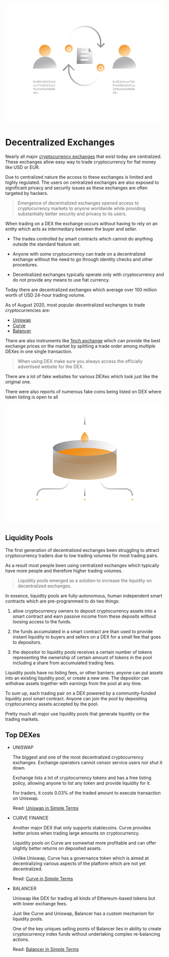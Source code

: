 ![](images/defi2-exchanges-l.png)

# Decentralized Exchanges

Nearly all major [cryptocurrency exchanges](/guides/fundamentals/6-buying-cryptocurrency-basics.md) that exist today are centralized. These exchanges allow easy way to trade cryptocurrency for fiat money like USD or EUR.
    
Due to centralized nature the access to these exchanges is limited and highly regulated. The users on centralized exchanges are also exposed to significant privacy and security issues as these exchanges are often targeted by hackers.
   
> Emergence of decentralized exchanges opened access to cryptocurrency markets to anyone worldwide while providing substantially better security and privacy to its users.
    
When trading on a DEX the exchange occurs without having to rely on an entity which acts as intermediary between the buyer and seller. 

- The trades controlled by smart contracts which cannot do anything outside the standard feature set.
   
- Anyone with some cryptocurrency can trade on a decentralized exchange without the need to go through identity checks and other procedures.

- Decentralized exchanges typically operate only with cryptocurrency and do not provide any means to use fiat currency.

Today there are decentralized exchanges which average over 100 million worth of USD 24-hour trading volume. 

As of August 2020, most popular decentralized exchanges to trade cryptocurrencies are:
 
- [Uniswap](https://uniswap.info/home)
- [Curve](https://curve.fi) 
- [Balancer](https://pools.balancer.exchange/#/)

There are also instruments like [1inch.exchange](https://1inch.exchange/) which can provide the best exchange prices on the market by splitting a trade order among multiple DEXes in one single transaction.

> When using DEX make sure you always access the officially advertised website for the DEX. 

There are a lot of fake websites for various DEXes which look just like the original one.

There were also reports of numerous fake coins being listed on DEX where token listing is open to all

![](images/defi2-pools-l.png)

## Liquidity Pools

The first generation of decentralized exchanges been struggling to attract cryptocurrency traders due to low trading volumes for most trading pairs. 

As a result most people been using centralized exchanges which typically have more people and therefore higher trading volumes.

> Liquidity pools emerged as a solution to increase the liquidity on decentralized exchanges. 

In essence, liquidity pools are fully-autonomous, human independent smart contracts which are pre-programmed to do two things:
 
1. allow cryptocurrency owners to deposit cryptocurrency assets into a smart contract and earn passive income from these deposits without loosing access to the funds.

2. the funds accumulated in a smart contract are than used to provide instant liquidity to buyers and sellers on a DEX for a small fee that goes to depositors.

3. the depositor to liquidity pools receives a certain number of tokens representing the ownership of certain amount of tokens in the pool including a share from accumulated trading fees.

Liquidity pools have no listing fees, or other barriers: anyone can put assets into an existing liquidity pool, or create a new one. The depositor can withdraw assets together with earnings from the pool at any time. 

To sum up, each trading pair on a DEX powered by a community-funded liquidity pool smart contract. Anyone can join the pool by depositing cryptocurrency assets accepted by the pool.

Pretty much all major use liquidity pools that generate liquidity on the trading markets.

## Top DEXes

- UNISWAP

    The biggest and one of the most decentralized cryptocurrency exchanges. Exchange operators cannot censor service users nor shut it down.
    
    Exchange lists a lot of cryptocurrency tokens and has a free listing policy, allowing anyone to list any token and provide liquidity for it.
    
    For traders, it costs 0.03% of the traded amount to execute transaction on Uniswap.
    
    Read: [Uniswap in Simple Terms](/guides/token_guides/uniswap.md)
    
- CURVE FINANCE

    Another major DEX that only supports stablecoins. Curve provides better prices when trading large amounts on cryptocurrency.
    
    Liquidity pools on Curve are somewhat more profitable and can offer slightly better returns on deposited assets.
    
    Unlike Uniswap, Curve has a governance token which is aimed at decentralizing various aspects of the platform which are not yet decentralized.

    Read: [Curve in Simple Terms](/guides/token_guides/curve-finance.md)

- BALANCER
    
    Uniswap like DEX for trading all kinds of Ethereum-based tokens but with lower exchange fees.
    
    Just like Curve and Uniswap, Balancer has a custom mechanism for liquidity pools.

    One of the key uniques selling points of Balancer lies in ability to create cryptocurrency index funds without undertaking complex re-balancing actions.
    
    Read: [Balancer in Simple Terms](/guides/token_guides/balancer-dex.md)
